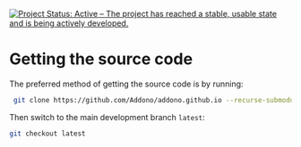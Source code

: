 [![Project Status: Active – The project has reached a stable, usable state and is being actively developed.](https://www.repostatus.org/badges/latest/active.svg)](https://www.repostatus.org/#active)

# Getting the source code

The preferred method of getting the source code is by running:

```bash
 git clone https://github.com/Addono/addono.github.io --recurse-submodules
```

Then switch to the main development branch `latest`:

```bash
git checkout latest
```
